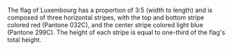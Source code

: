The flag of Luxembourg has a proportion of 3:5 (width to length) and is composed of three horizontal stripes, with the top and bottom stripe colored red (Pantone 032C), and the center stripe colored light blue (Pantone 299C). The height of each stripe is equal to one-third of the flag's total height.